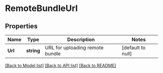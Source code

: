 # RemoteBundleUrl

## Properties
Name | Type | Description | Notes
------------ | ------------- | ------------- | -------------
**Url** | **string** | URL for uploading remote bundle | [default to null]

[[Back to Model list]](../README.md#documentation-for-models) [[Back to API list]](../README.md#documentation-for-api-endpoints) [[Back to README]](../README.md)

